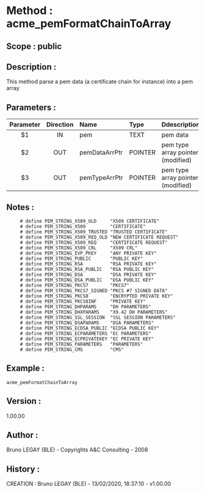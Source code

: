 ﻿# **Method :** acme_pemFormatChainToArray## **Scope :** public## **Description :** This method parse a pem data (a certificate chain for instance) into a pem array## **Parameters :** | Parameter | Direction | Name | Type | Ddescription | |:----:|:----:|:----|:----|:----| | $1 | IN | pem | TEXT | pem data | | $2 | OUT | pemDataArrPtr | POINTER | pem type array pointer (modified) | | $3 | OUT | pemTypeArrPtr | POINTER | pem type array pointer (modified) | ## **Notes :**          # define PEM_STRING_X509_OLD     "X509 CERTIFICATE"         # define PEM_STRING_X509         "CERTIFICATE"         # define PEM_STRING_X509_TRUSTED "TRUSTED CERTIFICATE"         # define PEM_STRING_X509_REQ_OLD "NEW CERTIFICATE REQUEST"         # define PEM_STRING_X509_REQ     "CERTIFICATE REQUEST"         # define PEM_STRING_X509_CRL     "X509 CRL"         # define PEM_STRING_EVP_PKEY     "ANY PRIVATE KEY"         # define PEM_STRING_PUBLIC       "PUBLIC KEY"         # define PEM_STRING_RSA          "RSA PRIVATE KEY"         # define PEM_STRING_RSA_PUBLIC   "RSA PUBLIC KEY"         # define PEM_STRING_DSA          "DSA PRIVATE KEY"         # define PEM_STRING_DSA_PUBLIC   "DSA PUBLIC KEY"         # define PEM_STRING_PKCS7        "PKCS7"         # define PEM_STRING_PKCS7_SIGNED "PKCS #7 SIGNED DATA"         # define PEM_STRING_PKCS8        "ENCRYPTED PRIVATE KEY"         # define PEM_STRING_PKCS8INF     "PRIVATE KEY"         # define PEM_STRING_DHPARAMS     "DH PARAMETERS"         # define PEM_STRING_DHXPARAMS    "X9.42 DH PARAMETERS"         # define PEM_STRING_SSL_SESSION  "SSL SESSION PARAMETERS"         # define PEM_STRING_DSAPARAMS    "DSA PARAMETERS"         # define PEM_STRING_ECDSA_PUBLIC "ECDSA PUBLIC KEY"         # define PEM_STRING_ECPARAMETERS "EC PARAMETERS"         # define PEM_STRING_ECPRIVATEKEY "EC PRIVATE KEY"         # define PEM_STRING_PARAMETERS   "PARAMETERS"         # define PEM_STRING_CMS          "CMS"## **Example :** ```acme_pemFormatChainToArray```## **Version :** 1.00.00## **Author :** Bruno LEGAY (BLE) - Copyrights A&C Consulting - 2008## **History :**  CREATION : Bruno LEGAY (BLE) - 13/02/2020, 18:37:10 - v1.00.00